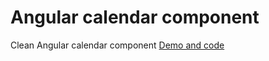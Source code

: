 # Angular calendar component
Clean Angular calendar component [Demo and code](https://stackblitz.com/edit/rolyart-calendar-component)
